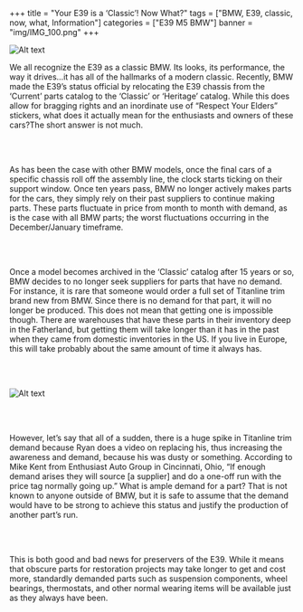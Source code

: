 
+++
title = "Your E39 is a ‘Classic’! Now What?"
tags = ["BMW, E39, classic, now, what, Information"]
categories = ["E39 M5 BMW"]
banner = "img/IMG_100.png"
+++

![Alt text](https://e39source.com/wp-content/uploads/2018/03/Screen-Shot-2018-03-08-at-2.27.50-PM-1.png)

We all recognize the E39 as a classic BMW.  Its looks, its performance, the way it drives…it has all of the hallmarks of a modern classic.  Recently, BMW made the E39’s status official by relocating the E39 chassis from the ‘Current’ parts catalog to the ‘Classic’ or ‘Heritage’ catalog.  While this does allow for bragging rights and an inordinate use of “Respect Your Elders” stickers, what does it actually mean for the enthusiasts and owners of these cars?The short answer is not much.

&nbsp;<br/><br/>

As has been the case with other BMW models, once the final cars of a specific chassis roll off the assembly line, the clock starts ticking on their support window.  Once ten years pass, BMW no longer actively makes parts for the cars, they simply rely on their past suppliers to continue making parts.  These parts fluctuate in price from month to month with demand, as is the case with all BMW parts; the worst fluctuations occurring in the December/January timeframe.

&nbsp;<br/><br/>

Once a model becomes archived in the ‘Classic’ catalog after 15 years or so, BMW decides to no longer seek suppliers for parts that have no demand.  For instance, it is rare that someone would order a full set of Titanline trim brand new from BMW.  Since there is no demand for that part, it will no longer be produced.  This does not mean that getting one is impossible though.  There are warehouses that have these parts in their inventory deep in the Fatherland, but getting them will take longer than it has in the past when they came from domestic inventories in the US.  If you live in Europe, this will take probably about the same amount of time it always has.

&nbsp;<br/><br/>

![Alt text](https://e39source.com/wp-content/uploads/2018/03/bmw_logo_74-2-1-300x295.png)

&nbsp;<br/><br/>

However, let’s say that all of a sudden, there is a huge spike in Titanline trim demand because Ryan does a video on replacing his, thus increasing the awareness and demand, because his was dusty or something.  According to Mike Kent from Enthusiast Auto Group in Cincinnati, Ohio, “If enough demand arises they will source [a supplier] and do a one-off run with the price tag normally going up.”  What is ample demand for a part? That is not known to anyone outside of BMW, but it is safe to assume that the demand would have to be strong to achieve this status and justify the production of another part’s run.

&nbsp;<br/><br/>

This is both good and bad news for preservers of the E39.  While it means that obscure parts for restoration projects may take longer to get and cost more, standardly demanded parts such as suspension components, wheel bearings, thermostats, and other normal wearing items will be available just as they always have been.

&nbsp;<br/><br/>